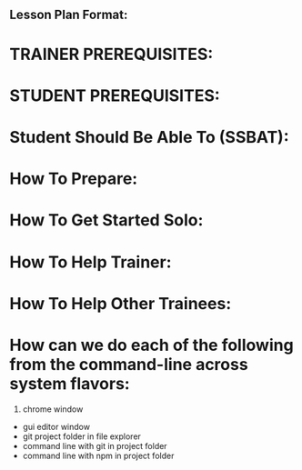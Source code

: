 ## Lesson Plan Format:

# TRAINER PREREQUISITES:

# STUDENT PREREQUISITES:

# Student Should Be Able To (SSBAT):

# How To Prepare:

# How To Get Started Solo:

# How To Help Trainer:

# How To Help Other Trainees:


# How can we do each of the following from the command-line across system flavors:
1. chrome window
- gui editor window
- git project folder in file explorer
- command line with git in project folder
- command line with npm in project folder

